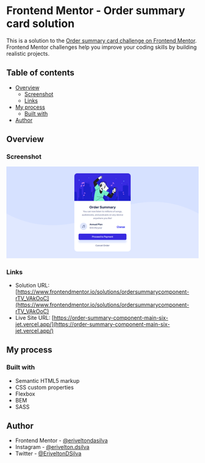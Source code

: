 # Frontend Mentor - Order summary card solution

This is a solution to the [Order summary card challenge on Frontend Mentor](https://www.frontendmentor.io/challenges/order-summary-component-QlPmajDUj). Frontend Mentor challenges help you improve your coding skills by building realistic projects. 

## Table of contents

-   [Overview](#overview)
    -   [Screenshot](#screenshot)
    -   [Links](#links)
-   [My process](#my-process)
    -   [Built with](#built-with)
-   [Author](#author)

## Overview

### Screenshot

![screenshot](./screenshot.png)

### Links

-   Solution URL: [https://www.frontendmentor.io/solutions/ordersummarycomponent-rTV_VAkOoC](https://www.frontendmentor.io/solutions/ordersummarycomponent-rTV_VAkOoC)
-   Live Site URL: [https://order-summary-component-main-six-jet.vercel.app/](https://order-summary-component-main-six-jet.vercel.app/)

## My process

### Built with

-   Semantic HTML5 markup
-   CSS custom properties
-   Flexbox
-   BEM
-   SASS

## Author

<!-- - Website - [Add your name here](https://www.your-site.com) -->

-   Frontend Mentor - [@eriveltondasilva](https://www.frontendmentor.io/profile/eriveltondasilva)
-   Instagram - [@erivelton.dsilva](https://www.instagram.com/erivelton.dsilva/)
-   Twitter - [@EriveltonDSilva](https://twitter.com/EriveltonDSilva)
